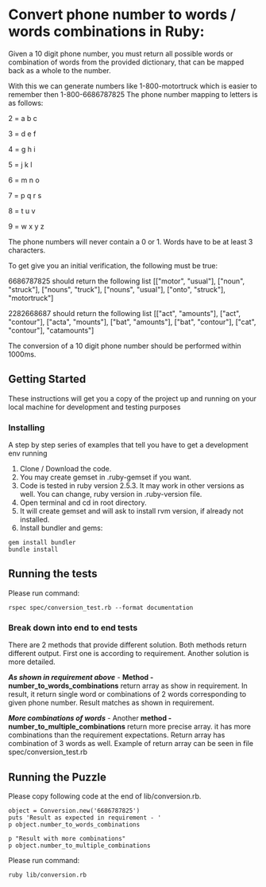 # Convert phone number to words / words combinations in Ruby:

Given a 10 digit phone number, you must return all possible words or combination of words from the provided dictionary, that can be mapped back as a whole to the number.

With this we can generate numbers like 1-800-motortruck which is easier to remember then 1-800-6686787825
The phone number mapping to letters is as follows:

2 = a b c

3 = d e f

4 = g h i

5 = j k l

6 = m n o

7 = p q r s

8 = t u v

9 = w x y z
 
The phone numbers will never contain a 0 or 1. 
Words have to be at least 3 characters.

To get give you an initial verification, the following must be true:

6686787825 should return the following list [["motor", "usual"], ["noun", "struck"], ["nouns", "truck"], ["nouns", "usual"], ["onto", "struck"], "motortruck"]

2282668687 should return the following list [["act", "amounts"], ["act", "contour"], ["acta", "mounts"], ["bat", "amounts"], ["bat", "contour"], ["cat", "contour"], "catamounts"]

The conversion of a 10 digit phone number should be performed within 1000ms.

## Getting Started

These instructions will get you a copy of the project up and running on your local machine for development and testing purposes


### Installing

A step by step series of examples that tell you have to get a development env running

1. Clone / Download the code.
2. You may create gemset in .ruby-gemset if you want.
3. Code is tested in ruby version 2.5.3. It may work in other versions as well. You can change, ruby version in .ruby-version file.
4. Open terminal and cd in root directory.
5. It will create gemset and will ask to install rvm version, if already not installed.
6. Install bundler and gems:

```
gem install bundler
bundle install
```

## Running the tests

Please run command:

```
rspec spec/conversion_test.rb --format documentation
```
### Break down into end to end tests

There are 2 methods that provide different solution. Both methods return different output. First one is according to requirement. Another solution is more detailed.

***As shown in requirement above*** - ****Method - number_to_words_combinations**** return array as show in requirement. In result, it return single word or combinations of 2 words corresponding to given phone number. Result matches as shown in requirement.

***More combinations of words*** - Another ****method - number_to_multiple_combinations**** return more precise array. it has more combinations than the requirement expectations. Return array has combination of 3 words as well. Example of return array can be seen in file spec/conversion_test.rb

## Running the Puzzle

Please copy following code at the end of lib/conversion.rb.

````
object = Conversion.new('6686787825')
puts 'Result as expected in requirement - '
p object.number_to_words_combinations

p "Result with more combinations"
p object.number_to_multiple_combinations

````

Please run command:

```
ruby lib/conversion.rb
```

